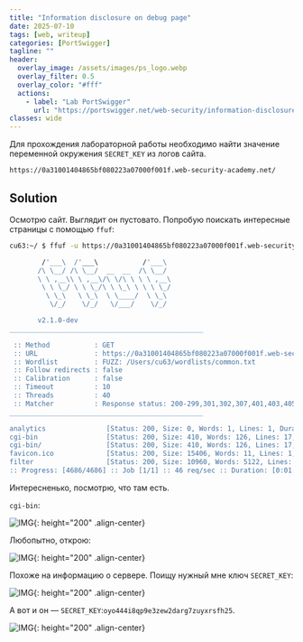 ```yaml
---
title: "Information disclosure on debug page"
date: 2025-07-10
tags: [web, writeup]  
categories: [PortSwigger]
tagline: ""
header:
  overlay_image: /assets/images/ps_logo.webp
  overlay_filter: 0.5 
  overlay_color: "#fff"
  actions:
    - label: "Lab PortSwigger"
      url: "https://portswigger.net/web-security/information-disclosure/exploiting/lab-infoleak-on-debug-page"
classes: wide
---
```


Для прохождения лабораторной работы необходимо найти значение переменной окружения `SECRET_KEY` из логов сайта.

```
https://0a31001404865bf080223a07000f001f.web-security-academy.net/
```

## Solution

Осмотрю сайт. Выглядит он пустовато. Попробую поискать интересные страницы с помощью `ffuf`:

```bash
cu63:~/ $ ffuf -u https://0a31001404865bf080223a07000f001f.web-security-academy.net/FUZZ -w ~/wordlists/common.txt

        /'___\  /'___\           /'___\
       /\ \__/ /\ \__/  __  __  /\ \__/
       \ \ ,__\\ \ ,__\/\ \/\ \ \ \ ,__\
        \ \ \_/ \ \ \_/\ \ \_\ \ \ \ \_/
         \ \_\   \ \_\  \ \____/  \ \_\
          \/_/    \/_/   \/___/    \/_/

       v2.1.0-dev
________________________________________________

 :: Method           : GET
 :: URL              : https://0a31001404865bf080223a07000f001f.web-security-academy.net/FUZZ
 :: Wordlist         : FUZZ: /Users/cu63/wordlists/common.txt
 :: Follow redirects : false
 :: Calibration      : false
 :: Timeout          : 10
 :: Threads          : 40
 :: Matcher          : Response status: 200-299,301,302,307,401,403,405,500
________________________________________________

analytics               [Status: 200, Size: 0, Words: 1, Lines: 1, Duration: 67ms]
cgi-bin                 [Status: 200, Size: 410, Words: 126, Lines: 17, Duration: 74ms]
cgi-bin/                [Status: 200, Size: 410, Words: 126, Lines: 17, Duration: 72ms]
favicon.ico             [Status: 200, Size: 15406, Words: 11, Lines: 1, Duration: 61ms]
filter                  [Status: 200, Size: 10960, Words: 5122, Lines: 201, Duration: 72ms]
:: Progress: [4686/4686] :: Job [1/1] :: 46 req/sec :: Duration: [0:01:27] :: Errors: 0 ::
```

Интересненько, посмотрю, что там есть.

`cgi-bin`:

![IMG](/assets/images/PortSwigger/IMG_path_traversal/IMG_Information_disclosure_on_debug_page/1.png){: height="200" .align-center}

Любопытно, открою:

![IMG](/assets/images/PortSwigger/IMG_path_traversal/IMG_Information_disclosure_on_debug_page/2.png){: height="200" .align-center}

Похоже на информацию о сервере. Поищу нужный мне ключ `SECRET_KEY`:

![IMG](/assets/images/PortSwigger/IMG_Information_disclosure_on_debug_page/3.png){: height="200" .align-center}

А вот и он — `SECRET_KEY`:`oyo444i8qp9e3zew2darg7zuyxrsfh25`.

![IMG](/assets/images/PortSwigger/IMG_Information_disclosure_on_debug_page/4.png){: height="200" .align-center}
